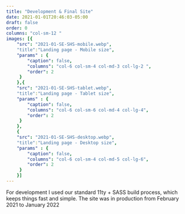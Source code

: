 ```yaml
---
title: "Development & Final Site"
date: 2021-01-01T20:46:03-05:00
draft: false
order: 0
columns: "col-sm-12 "
images: [{
	"src": "2021-01-SE-SHS-mobile.webp",
    "title":"Landing page - Mobile size",
    "params" : {
        "caption": false,
        "columns": "col-6 col-sm-4 col-md-3 col-lg-2 ",
        "order": 2
     }
    },{
	"src": "2021-01-SE-SHS-tablet.webp",
    "title":"Landing page - Tablet size",
    "params" : {
        "caption": false,
        "columns": "col-6 col-sm-6 col-md-4 col-lg-4",
        "order": 2
     }
    },
	{
	"src": "2021-01-SE-SHS-desktop.webp",
    "title":"Landing page - Desktop size",
    "params" : {
        "caption": false,
        "columns": "col-6 col-sm-4 col-md-5 col-lg-6",
        "order": 2
     }
    }]
---
```

For development I used our standard 11ty + SASS build process, which keeps things fast and simple. The site was in production from February 2021 to January 2022